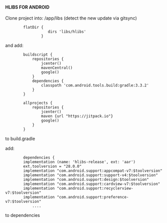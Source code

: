 #### HLIBS FOR ANDROID ####

Clone project into: /app/libs (detect the new update via gitsync)
			
```
		flatDir {
                   dirs 'libs/hlibs'
                }
```
and add:
```
        buildscript {
		    repositories {
		        jcenter()
		        mavenCentral()
		        google()
		    }
		    dependencies {
		        classpath 'com.android.tools.build:gradle:3.3.2'
		    }
		}

		allprojects {
		    repositories {
		        jcenter()
		        maven {url "https://jitpack.io"}
		        google()
		    }
		}
```
to build.gradle 

add:
```
		dependencies {
		implementation (name: 'hlibs-release', ext: 'aar')
		ext.toolversion = "28.0.0"
		implementation "com.android.support:appcompat-v7:$toolversion"
		implementation "com.android.support:support-v4:$toolversion"
		implementation "com.android.support:design:$toolversion"
		implementation "com.android.support:cardview-v7:$toolversion"
		implementation "com.android.support:recyclerview-v7:$toolversion"
		implementation "com.android.support:preference-v7:$toolversion"
			....
```
to dependencies